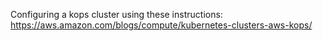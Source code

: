 

Configuring a kops cluster using these instructions:
https://aws.amazon.com/blogs/compute/kubernetes-clusters-aws-kops/
